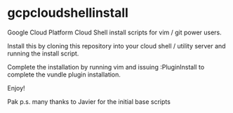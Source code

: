 # gcpcloudshellinstall
Google Cloud Platform Cloud Shell install scripts for vim / git power users.

Install this by cloning this repository into your cloud shell / utility server and running the install script.

Complete the installation by running vim and issuing :PluginInstall to complete the vundle plugin installation.

Enjoy!

Pak
p.s. many thanks to Javier for the initial base scripts
